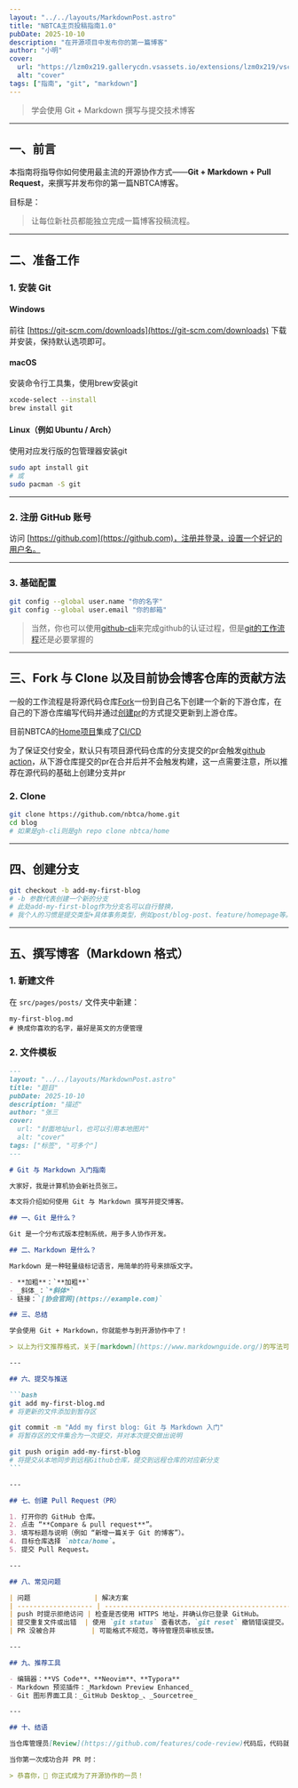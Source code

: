```yaml
---
layout: "../../layouts/MarkdownPost.astro"
title: "NBTCA主页投稿指南1.0"
pubDate: 2025-10-10
description: "在开源项目中发布你的第一篇博客"
author: "小明"
cover:
  url: "https://lzm0x219.gallerycdn.vsassets.io/extensions/lzm0x219/vscode-markdown-github/3.1.0/1685961546588/Microsoft.VisualStudio.Services.Icons.Default"
  alt: "cover"
tags: ["指南", "git", "markdown"]
---
```


> 学会使用 Git + Markdown 撰写与提交技术博客

---

## 一、前言

本指南将指导你如何使用最主流的开源协作方式——**Git + Markdown + Pull Request**，来撰写并发布你的第一篇NBTCA博客。

目标是：

> 让每位新社员都能独立完成一篇博客投稿流程。

---

## 二、准备工作

### 1. 安装 Git

#### Windows

前往 [https://git-scm.com/downloads](https://git-scm.com/downloads) 下载并安装，保持默认选项即可。

#### macOS

安装命令行工具集，使用brew安装git

```bash
xcode-select --install
brew install git
```

#### Linux（例如 Ubuntu / Arch）

使用对应发行版的包管理器安装git

```bash
sudo apt install git
# 或
sudo pacman -S git
```

---

### 2. 注册 GitHub 账号

访问 [https://github.com](https://github.com)，注册并登录，设置一个好记的用户名。

---

### 3. 基础配置

```bash
git config --global user.name "你的名字"
git config --global user.email "你的邮箱"
```

> 当然，你也可以使用[github-cli](https://github.com/cli/cli)来完成github的认证过程，但是[git的工作流程](https://nbtca.space/posts/blogs/Tech/Git/git-book-1)还是必要掌握的

---

## 三、Fork 与 Clone 以及目前协会博客仓库的贡献方法

一般的工作流程是将源代码仓库[Fork](https://docs.github.com/en/pull-requests/collaborating-with-pull-requests/working-with-forks/fork-a-repo)一份到自己名下创建一个新的下游仓库，在自己的下游仓库编写代码并通过[创建pr](https://docs.github.com/en/pull-requests/collaborating-with-pull-requests/proposing-changes-to-your-work-with-pull-requests/about-pull-requests)的方式提交更新到上游仓库。

目前NBTCA的[Home项目](https://github.com/nbtca/home)集成了[CI/CD](https://github.com/resources/articles/ci-cd)

为了保证交付安全，默认只有项目源代码仓库的分支提交的pr会触发[github action](https://github.com/features/actions)，从下游仓库提交的pr在合并后并不会触发构建，这一点需要注意，所以推荐在源代码的基础上创建分支并pr

### 2. Clone

```bash
git clone https://github.com/nbtca/home.git
cd blog
# 如果是gh-cli则是gh repo clone nbtca/home
```

---

## 四、创建分支

```bash
git checkout -b add-my-first-blog
# -b 参数代表创建一个新的分支
# 此处add-my-first-blog作为分支名可以自行替换，
# 我个人的习惯是提交类型+具体事务类型，例如post/blog-post、feature/homepage等。
```

---

## 五、撰写博客（Markdown 格式）

### 1. 新建文件

在 `src/pages/posts/` 文件夹中新建：

```
my-first-blog.md
# 换成你喜欢的名字，最好是英文的方便管理
```

### 2. 文件模板

````markdown
---
layout: "../../layouts/MarkdownPost.astro"
title: "题目"
pubDate: 2025-10-10
description: "描述"
author: "张三
cover:
  url: "封面地址url，也可以引用本地图片"
  alt: "cover"
tags: ["标签", "可多个"]
---

# Git 与 Markdown 入门指南

大家好，我是计算机协会新社员张三。

本文将介绍如何使用 Git 与 Markdown 撰写并提交博客。

## 一、Git 是什么？

Git 是一个分布式版本控制系统，用于多人协作开发。

## 二、Markdown 是什么？

Markdown 是一种轻量级标记语言，用简单的符号来排版文字。

- **加粗**：`**加粗**`
- _斜体_：`*斜体*`
- 链接：`[协会官网](https://example.com)`

## 三、总结

学会使用 Git + Markdown，你就能参与到开源协作中了！

> 以上为行文推荐格式，关于[markdown](https://www.markdownguide.org/)的写法可自行查阅手册。

---

## 六、提交与推送

```bash
git add my-first-blog.md
# 将更新的文件添加到暂存区

git commit -m "Add my first blog: Git 与 Markdown 入门"
# 将暂存区的文件集合为一次提交，并对本次提交做出说明

git push origin add-my-first-blog
# 将提交从本地同步到远程Github仓库，提交到远程仓库的对应新分支
```

---

## 七、创建 Pull Request（PR）

1. 打开你的 GitHub 仓库。
2. 点击 “**Compare & pull request**”。
3. 填写标题与说明（例如 “新增一篇关于 Git 的博客”）。
4. 目标仓库选择 `nbtca/home`。
5. 提交 Pull Request。

---

## 八、常见问题

| 问题                | 解决方案                                               |
| ------------------- | ------------------------------------------------------ |
| push 时提示拒绝访问 | 检查是否使用 HTTPS 地址，并确认你已登录 GitHub。       |
| 提交重复文件或出错  | 使用 `git status` 查看状态，`git reset` 撤销错误提交。 |
| PR 没被合并         | 可能格式不规范，等待管理员审核反馈。                   |

---

## 九、推荐工具

- 编辑器：**VS Code**、**Neovim**、**Typora**
- Markdown 预览插件：_Markdown Preview Enhanced_
- Git 图形界面工具：_GitHub Desktop_、_Sourcetree_

---

## 十、结语

当仓库管理员[Review](https://github.com/features/code-review)代码后，代码就可以[Merge](https://docs.github.com/en/pull-requests/collaborating-with-pull-requests/incorporating-changes-from-a-pull-request/merging-a-pull-request)了

当你第一次成功合并 PR 时：

> 恭喜你，🎉 你正式成为了开源协作的一员！
````
